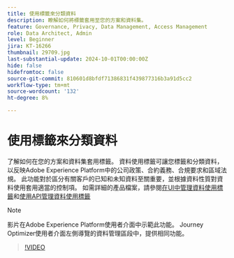 ```yaml
---
title: 使用標籤來分類資料
description: 瞭解如何將標籤套用至您的方案和資料集。
feature: Governance, Privacy, Data Management, Access Management
role: Data Architect, Admin
level: Beginner
jira: KT-16266
thumbnail: 29709.jpg
last-substantial-update: 2024-10-01T00:00:00Z
hide: false
hidefromtoc: false
source-git-commit: 810601d8bfdf71386831f439877316b3a91d5cc2
workflow-type: tm+mt
source-wordcount: '132'
ht-degree: 8%

---
```


# 使用標籤來分類資料

了解如何在您的方案和資料集套用標籤。 資料使用標籤可讓您標籤和分類資料，以反映Adobe Experience Platform中的公司政策、合約義務、合規要求和區域法規。 此功能對於區分有關客戶的已知和未知資料至關重要，並根據資料性質對資料使用套用適當的控制項。 如需詳細的產品檔案，請參閱[在UI中管理資料使用標籤](https://experienceleague.adobe.com/docs/experience-platform/data-governance/labels/user-guide.html?lang=zh-Hant)和[使用API管理資料使用標籤](https://experienceleague.adobe.com/docs/experience-platform/data-governance/labels/dataset-api.html)

>[!NOTE]
>
>影片在Adobe Experience Platform使用者介面中示範此功能。 Journey Optimizer使用者介面左側導覽的資料管理區段中，提供相同功能。

>[!VIDEO](https://video.tv.adobe.com/v/29709?learn=on)
